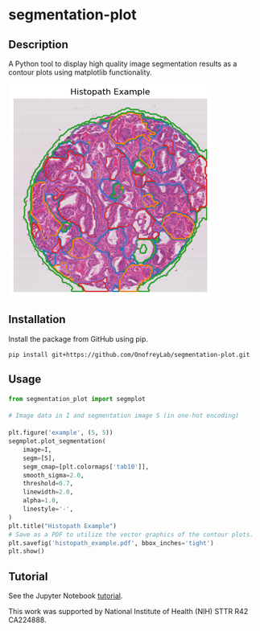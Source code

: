 # segmentation-plot

## Description
A Python tool to display high quality image segmentation results as a contour plots using matplotlib functionality.

![Example Segmentation Visualization](/assets/histopath_example.png "Example contour plot of segmentations on a histopathology image.")


## Installation
Install the package from GitHub using pip.
```
pip install git+https://github.com/OnofreyLab/segmentation-plot.git
```



## Usage

```python
from segmentation_plot import segmplot

# Image data in I and segmentation image S (in one-hot encoding)

plt.figure('example', (5, 5))
segmplot.plot_segmentation(
    image=I, 
    segm=[S], 
    segm_cmap=[plt.colormaps['tab10']],
    smooth_sigma=2.0,
    threshold=0.7,
    linewidth=2.0, 
    alpha=1.0, 
    linestyle='-',
)
plt.title("Histopath Example")
# Save as a PDF to utilize the vector graphics of the contour plots.
plt.savefig('histopath_example.pdf', bbox_inches='tight')
plt.show()

```

## Tutorial

See the Jupyter Notebook [tutorial](https://github.com/OnofreyLab/segmentation-plot/blob/main/notebooks/example_histopath.ipynb).



This work was supported by National Institute of Health (NIH) STTR R42 CA224888.
